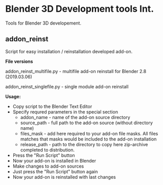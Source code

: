 # Blender 3D Development tools Int.
Tools for Blender 3D developement.

**addon_reinst**
---
Script for easy installation / reinstallation developed add-on.

**File versions**

addon_reinst_multifile.py - multifile add-on reinstall for Blender 2.8 (2019.03.06)

addon_reinst_singlefile.py - single module add-on reinstall

**Usage:**
- Copy script to the Blender Text Editor
- Specify requred parameters in the special section
    - addon_name - name of the add-on source directory
    - source_path - full path to the add-on source (without directory name)
    - files_mask - add here required to your add-on file masks. All files matches that masks would be included to the add-on installation
    - release_path - path to the directory to copy here zip-archive completed to distribution.
- Press the "Run Script" button
- Now your add-on is installed in Blender
- Make changes to add-on sources
- Just press the "Run Script" button again
- Now your add-on is reinstalled with last changes

